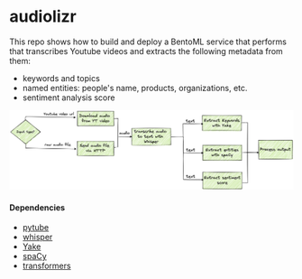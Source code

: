 # audiolizr

This repo shows how to build and deploy a BentoML service that performs that transcribes Youtube videos and extracts the following metadata from them: 
- keywords and topics
- named entities: people's name, products, organizations, etc.
- sentiment analysis score

<img src="./images/audiolizr.png">

#### Dependencies

- [pytube](https://github.com/pytube/pytube) 
- [whisper](https://github.com/openai/whisper)
- [Yake](https://github.com/LIAAD/yake) 
- [spaCy](https://github.com/explosion/spaCy)
- [transformers](https://github.com/huggingface/transformers)

